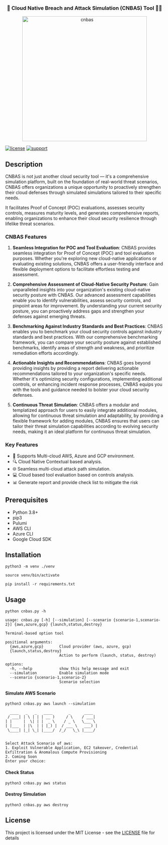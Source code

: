 <h3 align="center">🚀 Cloud Native Breach and Attack Simulation (CNBAS) Tool 👩‍💻</h3>

<p align="center">
<img width="396" alt="cnbas" src="https://github.com/PaloAltoNetworks/cnbas-tool/assets/4271325/f618c9c8-4f3f-48ca-848b-c51b53e4e366">
</p>

[![license](https://img.shields.io/badge/license-MIT-blue.svg)](./LICENSE) [![support](https://img.shields.io/badge/Support%20Level-Community-yellowgreen)](./SUPPORT.md)

## Description
CNBAS is not just another cloud security tool — it's a comprehensive simulation platform, built on the foundation of real-world threat scenarios, CNBAS offers organizations a unique opportunity to proactively strengthen their cloud defenses through simulated simulations tailored to their specific needs. 

It facilitates Proof of Concept (POC) evaluations, assesses security controls, measures maturity levels, and generates comprehensive reports, enabling organizations to enhance their cloud security resilience through lifelike threat scenarios. 


### CNBAS Features

1. **Seamless Integration for POC and Tool Evaluation**: CNBAS provides seamless integration for Proof of Concept (POC) and tool evaluation purposes. Whether you're exploring new cloud-native applications or evaluating existing solutions, CNBAS offers a user-friendly interface and flexible deployment options to facilitate effortless testing and assessment.

2. **Comprehensive Assessment of Cloud-Native Security Posture**: Gain unparalleled insights into your organization's existing cloud-native security posture with CNBAS. Our advanced assessment capabilities enable you to identify vulnerabilities, assess security controls, and pinpoint areas for improvement. By understanding your current security posture, you can proactively address gaps and strengthen your defenses against emerging threats.

3. **Benchmarking Against Industry Standards and Best Practices**: CNBAS enables you to benchmark your cloud security controls against industry standards and best practices. With our comprehensive benchmarking framework, you can compare your security posture against established benchmarks, identify areas of strength and weakness, and prioritize remediation efforts accordingly.

4. **Actionable Insights and Recommendations**: CNBAS goes beyond providing insights by providing a report delivering actionable recommendations tailored to your organization's specific needs. Whether it's optimizing security configurations, implementing additional controls, or enhancing incident response processes, CNBAS equips you with the tools and guidance needed to bolster your cloud security defenses.

5. **Continuous Threat Simulation**:  CNBAS offers a modular and templatized approach for users to easily integrate additional modules, allowing for continuous threat simulation and adaptability, by providing a flexible framework for adding modules, CNBAS ensures that users can tailor their threat simulation capabilities according to evolving security needs, making it an ideal platform for continuous threat simulation.


### Key Features

- 🤖 Supports Multi-cloud AWS, Azure and GCP environment.
- 🔍 Cloud Native Contextual based analysis.
- 🌐 Seamless multi-cloud attack path simulation.
- 💻 Cloud based tool evaluation based on controls analysis.
- 📊 Generate report and provide check list to mitigate the risk

## Prerequisites

- Python 3.8+
- pip3
- Pulumi
- AWS CLI
- Azure CLI
- Google Cloud SDK


## Installation

```
python3 -m venv ./venv
```

```
source venv/bin/activate
```

```
pip install -r requirements.txt
```


## Usage

```
python cnbas.py -h
```

```
usage: cnbas.py [-h] [--simulation] [--scenario {scenario-1,scenario-2}] {aws,azure,gcp} {launch,status,destroy}

Terminal-based option tool

positional arguments:
  {aws,azure,gcp}       Cloud provider (aws, azure, gcp)
  {launch,status,destroy}
                        Action to perform (launch, status, destroy)

options:
  -h, --help            show this help message and exit
  --simulation          Enable simulation mode
  --scenario {scenario-1,scenario-2}
                        Scenario selection
```

#### Simulate AWS Scenario 

```
python3 cnbas.py aws launch --simulation
```


```
  ____   _   _   ____       _      ____
 / ___| | \ | | | __ )     / \    / ___|
| |     |  \| | |  _ \    / _ \   \___ \
| |___  | |\  | | |_) |  / ___ \   ___) |
 \____| |_| \_| |____/  /_/   \_\ |____/


Select Attack Scenario of aws:
1. Exploit Vulnerable Application, EC2 takeover, Credential Exfiltration & Anomalous Compute Provisioning
2. Coming Soon
Enter your choice:
```

#### Check Status 

```
python3 cnbas.py aws status
```

#### Destroy Simulation

```
python3 cnbas.py aws destroy
```



## License
This project is licensed under the MIT License - see the [LICENSE](./LICENSE) file for details
